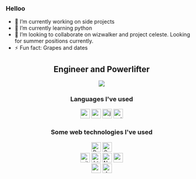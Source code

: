 ### Helloo

<!--
**gShahr/gShahr** is a  _special_  repository because its `README.md` (this file) appears on your GitHub profile.

-->
- 🔭 I’m currently working on side projects
- 🌱 I’m currently learning python
- 👯 I’m looking to collaborate on wizwalker and project celeste. Looking for summer positions currently.
- ⚡ Fun fact: Grapes and dates

<h2 align="center">Engineer and Powerlifter</h4>

<!-- Stat Cards -->
<p align="center">
     <img src="https://github-readme-stats.vercel.app/api?username=gShahr&show_icons=true&theme=tokyonight"/>
</p>

<!--  Langauges  -->
<h3 align="center">Languages I've used</h3>
<div align="center">
    <img alt="c" src="https://img.shields.io/badge/C-00599C?style=for-the-badge&logo=c&logoColor=white" height="25" />
    <img alt="cpp" src="https://img.shields.io/badge/C%2B%2B-00599C?style=for-the-badge&logo=c%2B%2B&logoColor=white" height="25" />
    <img alt="javacript" src="https://img.shields.io/badge/JavaScript-323330?style=for-the-badge&logo=javascript&logoColor=F7DF1E" height="25" />
    <img alt="python" src="https://img.shields.io/badge/Python-FFD43B?style=for-the-badge&logo=python&logoColor=blue" height="25" />
</div>

<!--   Web Tools   -->
<h3 align="center">Some web technologies I've used</h3>
<div align="center">
    <img alt="React" src="https://img.shields.io/badge/React-20232A?style=for-the-badge&logo=react&logoColor=61DAFB"  height="25" />
    <img alt="Sass" src="https://img.shields.io/badge/Sass-CC6699?style=for-the-badge&logo=sass&logoColor=white"  height="25" />
    <br/>
    <img alt="git" src="https://img.shields.io/badge/GIT-E44C30?style=for-the-badge&logo=git&logoColor=white"  height="25" />
    <img alt="html5" src="https://img.shields.io/badge/HTML5-E34F26?style=for-the-badge&logo=html5&logoColor=white"  height="25" />
    <img alt="Nodejs" src="https://img.shields.io/badge/Node.js-339933?style=for-the-badge&logo=nodedotjs&logoColor=white"  height="25" />
    <img alt="npm" src="https://img.shields.io/badge/npm-CB3837?style=for-the-badge&logo=npm&logoColor=white"  height="25" />
    <br />
    <img alt="mongodb" src="https://img.shields.io/badge/MongoDB-4EA94B?style=for-the-badge&logo=mongodb&logoColor=white" height="25"/>
    <img alt="docker" src="https://img.shields.io/badge/Docker-2CA5E0?style=for-the-badge&logo=docker&logoColor=white" height="25" />
</div>
